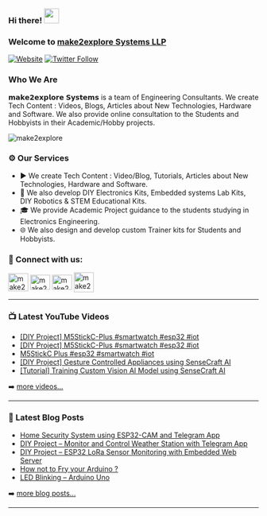 ### Hi there! <img src="https://user-images.githubusercontent.com/42378118/110234147-e3259600-7f4e-11eb-95be-0c4047144dea.gif" width="30">

### Welcome to [make2explore Systems LLP][website]

[![Website](https://img.shields.io/website?label=make2explore.com&style=for-the-badge&url=https%3A%2F%2Fmake2explore.com)](https://make2explore.com)
[![Twitter Follow](https://img.shields.io/twitter/follow/make2explore?color=1DA1F2&logo=twitter&style=for-the-badge)](https://twitter.com/intent/follow?original_referer=https%3A%2F%2Fgithub.com%2Fmake2explore&screen_name=make2explore)


### Who We Are

𝗺𝗮𝗸𝗲𝟮𝗲𝘅𝗽𝗹𝗼𝗿𝗲 𝗦𝘆𝘀𝘁𝗲𝗺𝘀 is a team of Engineering Consultants. We create Tech Content : Videos, Blogs, Articles about New Technologies, Hardware and Software. We also provide online consultation to the Students and Hobbyists in their Academic/Hobby projects.

<p align="left"> <img src="https://komarev.com/ghpvc/?username=make2explore&label=Profile%20views&color=0e75b6&style=flat" alt="make2explore" /> </p>

### ⚙ Our Services

- ▶️ We create Tech Content :  Video/Blog, Tutorials, Articles about New Technologies, Hardware and Software.
- 🤖 We also develop DIY Electronics Kits, Embedded systems Lab Kits, DIY Robotics & STEM Educational Kits.
- 🎓 We provide Academic Project guidance to the students studying in Electronics Engineering.
- 🌐 We also design and develop custom Trainer kits for Students and Hobbyists.


### 🔗 Connect with us:

<p align="left">
<a href="https://twitter.com/make2explore" target="blank"><img align="center" src="https://raw.githubusercontent.com/rahuldkjain/github-profile-readme-generator/master/src/images/icons/Social/twitter.svg" alt="make2explore" height="36" width="40" /></a>
<a href="https://fb.com/make2explore" target="blank"><img align="center" src="https://raw.githubusercontent.com/rahuldkjain/github-profile-readme-generator/master/src/images/icons/Social/facebook.svg" alt="make2explore" height="30" width="40" /></a>
<a href="https://instagram.com/make2explore" target="blank"><img align="center" src="https://raw.githubusercontent.com/rahuldkjain/github-profile-readme-generator/master/src/images/icons/Social/instagram.svg" alt="make2explore" height="30" width="40" /></a>
<a href="https://www.youtube.com/c/make2explore" target="blank"><img align="center" src="https://raw.githubusercontent.com/rahuldkjain/github-profile-readme-generator/master/src/images/icons/Social/youtube.svg" alt="make2explore" height="40" width="40" /></a>

---

### 📺 Latest YouTube Videos

<!-- YOUTUBE:START -->
- [[DIY Project] M5StickC-Plus #smartwatch #esp32 #iot](https://www.youtube.com/watch?v=fZLYG__RQS8)
- [[DIY Project] M5StickC-Plus #smartwatch #esp32 #iot](https://www.youtube.com/watch?v=gQLLJikvEz0)
- [M5StickC Plus #esp32 #smartwatch #iot](https://www.youtube.com/watch?v=fycNIFSYQ2w)
- [[DIY Project] Gesture Controlled Appliances using SenseCraft AI](https://www.youtube.com/watch?v=CT4_icwU0Yw)
- [[Tutorial] Training Custom Vision AI Model using SenseCraft AI](https://www.youtube.com/watch?v=uLClO7NByxU)
<!-- YOUTUBE:END -->

➡️ [more videos...](https://youtube.com/make2explore)

---

### 📕 Latest Blog Posts

<!-- BLOG-POST-LIST:START -->
- [Home Security System using ESP32-CAM and Telegram App](https://blog.make2explore.com/home-security-system-using-esp32-cam-and-telegram-app/)
- [DIY Project – Monitor and Control Weather Station with Telegram App](https://blog.make2explore.com/diy-project-monitor-and-control-weather-station-with-telegram-app/)
- [DIY Project – ESP32 LoRa Sensor Monitoring with Embedded Web Server](https://blog.make2explore.com/diy-project-esp32-lora-sensor-monitoring-with-embedded-web-server/)
- [How not to Fry your Arduino ?](https://blog.make2explore.com/how-not-to-fry-your-arduino/)
- [LED Blinking – Arduino Uno](https://blog.make2explore.com/led-blinking-arduinouno/)
<!-- BLOG-POST-LIST:END -->

➡️ [more blog posts...](https://blog.make2explore.com/)

---

[website]: https://make2explore.com
[twitter]: https://twitter.com/make2explore
[youtube]: https://youtube.com/make2explore
[instagram]: https://instagram.com/make2explore
[facebook]: https://facebook.com/make2explore
